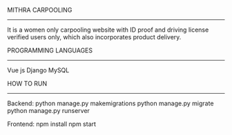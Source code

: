MITHRA CARPOOLING
**********************

It is a women only carpooling website with ID proof and driving license verified users only, which also incorporates product delivery. 

PROGRAMMING LANGUAGES
**********************
Vue js
Django
MySQL

HOW TO RUN
**********************

Backend:
python manage.py makemigrations
python manage.py migrate
python manage.py runserver

Frontend:
npm install
npm start
